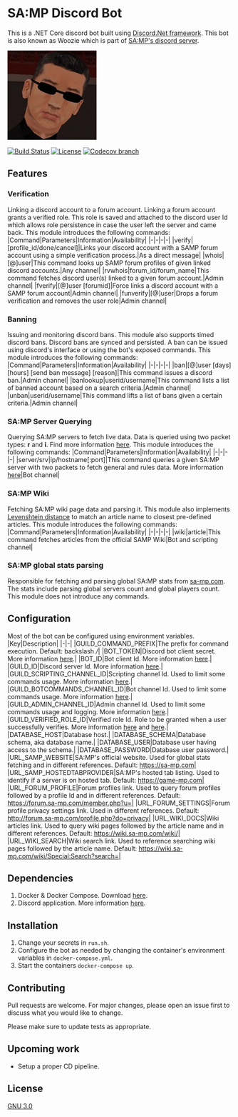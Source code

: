 
# SA:MP Discord Bot
This is a .NET Core discord bot built using [Discord.Net framework](https://github.com/discord-net/Discord.Net). This bot is also known as Woozie which is part of [SA:MP's discord server](https://forum.sa-mp.com/showthread.php?t=665803).

![Wu Zi Mu](WuZiMu.jpg)

[![Build Status](https://travis-ci.com/ralfzak/samp-discord-bot.svg?branch=master)](https://travis-ci.com/ralfzak/samp-discord-bot) [![License](https://img.shields.io/badge/license-GNU%203.0-orange)](LICENSE) [![Codecov branch](https://img.shields.io/codecov/c/github/ralfzak/samp-discord-bot/master)](https://github.com/ralfzak/samp-discord-bot)

## Features
### Verification
Linking a discord account to a forum account. Linking a forum account grants a verified role. This role is saved and attached to the discord user Id which allows role persistence in case the user left the server and came back.
This module introduces the following commands:
|Command|Parameters|Information|Availability|
|-|-|-|-|
|verify|[profile_id/done/cancel]|Links your discord account with a SAMP forum account using a simple verification process.|As a direct message|
|whois|[@]user|This command looks up SAMP forum profiles of given linked discord accounts.|Any channel|
|rvwhois|forum_id/forum_name|This command fetches discord user(s) linked to a given forum account.|Admin channel|
|fverify|[@]user [forumid]|Force links a discord account with a SAMP forum account|Admin channel|
|funverify|[@]user|Drops a forum verification and removes the user role|Admin channel|

### Banning
Issuing and monitoring discord bans. This module also supports timed discord bans. Discord bans are synced and persisted. A ban can be issued using discord's interface or using the bot's exposed commands.
This module introduces the following commands:
|Command|Parameters|Information|Availability|
|-|-|-|-|
|ban|[@]user [days] [hours] [send ban message] [reason]|This command issues a discord ban.|Admin channel|
|banlookup|userid/username|This command lists a list of banned account based on a search criteria.|Admin channel|
|unban|userid/username|This command lifts a list of bans given a certain criteria.|Admin channel|

### SA:MP Server Querying
Querying SA:MP servers to fetch live data. Data is queried using two packet types: **r** and **i**. Find more information [here](https://wiki.sa-mp.com/wiki/Query_Mechanism).
This module introduces the following commands:
|Command|Parameters|Information|Availability|
|-|-|-|-|
|server/srv|ip/hostname[:port]|This command queries a given SA:MP server with two packets to fetch general and rules data. More information [here](https://wiki.sa-mp.com/wiki/Query)|Bot channel|

### SA:MP Wiki
Fetching SA:MP wiki page data and parsing it. This module also implements [Levenshtein distance](https://en.wikipedia.org/wiki/Levenshtein_distance) to match an article name to closest pre-defined articles.
This module introduces the following commands:
|Command|Parameters|Information|Availability|
|-|-|-|-|
|wiki|article|This command fetches articles from the official SAMP Wiki|Bot and scripting channel|

### SA:MP global stats parsing
Responsible for fetching and parsing global SA:MP stats from [sa-mp.com](https://sa-mp.com/). The stats include parsing global servers count and global players count. This module does not introduce any commands.

## Configuration
Most of the bot can be configured using environment variables.
|Key|Description|
|-|-|
|GUILD_COMMAND_PREFIX|The prefix for command execution. Default: backslash */*|
|BOT_TOKEN|Discord bot client secret. More information [here](https://discord.com/developers/docs/intro).|
|BOT_ID|Bot client Id. More information [here](https://discord.com/developers/docs/intro).|
|GUILD_ID|Discord server Id. More information [here](https://support.discord.com/hc/en-us/articles/206346498-Where-can-I-find-my-User-Server-Message-ID-).|
|GUILD_SCRIPTING_CHANNEL_ID|Scripting channel Id. Used to limit some commands usage. More information [here](https://support.discord.com/hc/en-us/articles/206346498-Where-can-I-find-my-User-Server-Message-ID-).|
|GUILD_BOTCOMMANDS_CHANNEL_ID|Bot channel Id. Used to limit some commands usage. More information [here](https://support.discord.com/hc/en-us/articles/206346498-Where-can-I-find-my-User-Server-Message-ID-).|
|GUILD_ADMIN_CHANNEL_ID|Admin channel Id. Used to limit some commands usage and logging. More information [here](https://support.discord.com/hc/en-us/articles/206346498-Where-can-I-find-my-User-Server-Message-ID-).|
|GUILD_VERIFIED_ROLE_ID|Verified role Id. Role to be granted when a user successfully verifies. More information [here](https://support.discord.com/hc/en-us/articles/206346498-Where-can-I-find-my-User-Server-Message-ID-) and [here](https://github.com/ralfzak/samp-discord-bot#verification).|
|DATABASE_HOST|Database host.|
|DATABASE_SCHEMA|Database schema, aka database name.|
|DATABASE_USER|Database user having access to the schema.|
|DATABASE_PASSWORD|Database user password.|
|URL_SAMP_WEBSITE|SA:MP's official website. Used for global stats fetching and in different references. Default: https://sa-mp.com|
|URL_SAMP_HOSTEDTABPROVIDER|SA:MP's hosted tab listing. Used to identify if a server is on hosted tab. Default: https://game-mp.com|
|URL_FORUM_PROFILE|Forum profiles link. Used to query forum profiles followed by a profile Id and in different references. Default: https://forum.sa-mp.com/member.php?u=|
|URL_FORUM_SETTINGS|Forum profile privacy settings link. Used in different references. Default: http://forum.sa-mp.com/profile.php?do=privacy|
|URL_WIKI_DOCS|Wiki articles link. Used to query wiki pages followed by the article name and in different references. Default: https://wiki.sa-mp.com/wiki/|
|URL_WIKI_SEARCH|Wiki search link. Used to reference searching wiki pages followed by the article name. Default: https://wiki.sa-mp.com/wiki/Special:Search?search=|

## Dependencies
1. Docker & Docker Compose. Download [here](https://docs.docker.com/get-docker/).
3. Discord application. More information [here](https://discord.com/developers/docs/intro).

## Installation
1. Change your secrets in `run.sh`.
2. Configure the bot as needed by changing the container's environment variables in `docker-compose.yml`.
3. Start the containers `docker-compose up`.

## Contributing
Pull requests are welcome. For major changes, please open an issue first to discuss what you would like to change.

Please make sure to update tests as appropriate.

## Upcoming work
* Setup a proper CD pipeline.

## License
[GNU 3.0](https://github.com/ralfzak/samp-discord-bot/blob/master/LICENSE)
